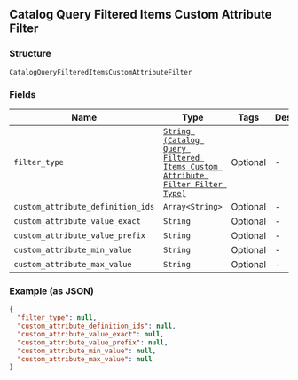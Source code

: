 ## Catalog Query Filtered Items Custom Attribute Filter

### Structure

`CatalogQueryFilteredItemsCustomAttributeFilter`

### Fields

| Name | Type | Tags | Description |
|  --- | --- | --- | --- |
| `filter_type` | [`String (Catalog Query Filtered Items Custom Attribute Filter Filter Type)`](/doc/models/catalog-query-filtered-items-custom-attribute-filter-filter-type.md) | Optional | - |
| `custom_attribute_definition_ids` | `Array<String>` | Optional | - |
| `custom_attribute_value_exact` | `String` | Optional | - |
| `custom_attribute_value_prefix` | `String` | Optional | - |
| `custom_attribute_min_value` | `String` | Optional | - |
| `custom_attribute_max_value` | `String` | Optional | - |

### Example (as JSON)

```json
{
  "filter_type": null,
  "custom_attribute_definition_ids": null,
  "custom_attribute_value_exact": null,
  "custom_attribute_value_prefix": null,
  "custom_attribute_min_value": null,
  "custom_attribute_max_value": null
}
```

